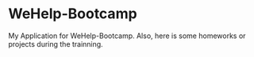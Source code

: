 # WeHelp-Bootcamp
My Application for WeHelp-Bootcamp.
Also, here is some homeworks or projects during the trainning.
